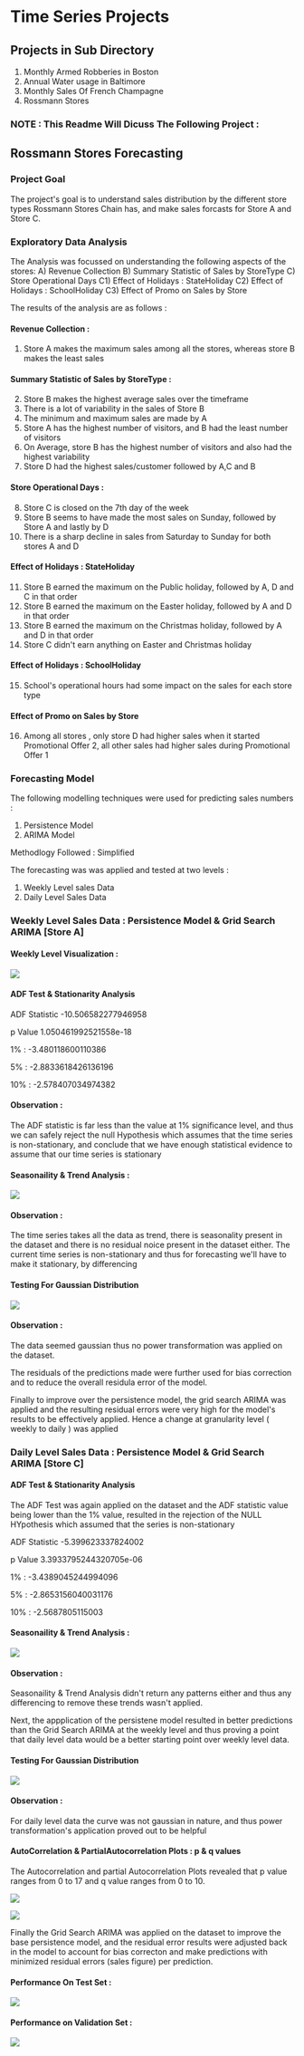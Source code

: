 # Time Series Projects

## Projects in Sub Directory
1)  Monthly Armed Robberies in Boston
2) Annual Water usage in Baltimore
3) Monthly Sales Of French Champagne
4) Rossmann Stores

### NOTE : This Readme Will Dicuss The Following Project :

## Rossmann Stores Forecasting


### Project Goal 

The project's goal is to understand sales distribution by the different store types Rossmann Stores Chain has, and make sales forcasts for Store A and Store C.

### Exploratory Data Analysis

The Analysis was focussed on understanding the following aspects of the stores:
A) Revenue Collection 
B) Summary Statistic of Sales by StoreType
C) Store Operational Days
  C1) Effect of Holidays : StateHoliday 
  C2) Effect of Holidays : SchoolHoliday
  C3) Effect of Promo on Sales by Store

The results of the analysis are as follows : 

#### Revenue Collection  : 

1) Store A makes the maximum sales among all the stores, whereas store B makes the least sales

#### Summary Statistic of Sales by StoreType :

2) Store B makes the highest average sales over the timeframe
3) There is a lot of variability in the sales of Store B
4) The minimum and maximum sales are made by A
5) Store A has the highest number of visitors, and B had the least number of visitors
6) On Average, store B has the highest number of visitors and also had the highest variability
7) Store D had the highest sales/customer followed by A,C and B

#### Store Operational Days : 

8) Store C is closed on the 7th day of the week
9) Store B seems to have made the most sales on Sunday, followed by Store A and lastly by D
10) There is a sharp decline in sales from Saturday to Sunday for both stores A and D

#### Effect of Holidays : StateHoliday

11) Store B earned the maximum on the Public holiday, followed by A, D and C in that order
12) Store B earned the maximum on the Easter holiday, followed by A and D in that order
13) Store B earned the maximum on the Christmas holiday, followed by A and D in that order
14) Store C didn't earn anything on Easter and Christmas holiday

#### Effect of Holidays : SchoolHoliday

15) School's operational hours had some impact on the sales for each store type

#### Effect of Promo on Sales by Store

16) Among all stores , only store D had higher sales when it started Promotional Offer 2, all other sales had higher sales during Promotional Offer 1

### Forecasting Model

The following modelling techniques were used for predicting sales numbers : 
1) Persistence Model
2) ARIMA Model

Methodlogy Followed : Simplified 

The forecasting was was applied and tested at two levels : 
1) Weekly Level sales Data
2) Daily Level Sales Data

### Weekly Level Sales Data : Persistence Model & Grid Search ARIMA [Store A] 

#### Weekly Level Visualization : 
![](images/Rossman/Weekly_overview.png)


#### ADF Test & Stationarity Analysis

ADF Statistic -10.506582277946958

p Value 1.050461992521558e-18

1% : -3.480118600110386

5% : -2.8833618426136196

10% : -2.578407034974382

#### Observation : 

The ADF statistic is far less than the value at 1% significance level, and thus we can safely reject the null Hypothesis which assumes that the time series is non-stationary, and conclude that we have enough statistical evidence to assume that our time series is stationary

#### Seasonaility & Trend Analysis : 

![](images/Rossman/Weekly_Seasonlaity_Trends.png)

#### Observation : 

The time series takes all the data as trend, there is seasonality present in the dataset and there is no residual noice present in the dataset either. The current time series is non-stationary and thus for forecasting we'll have to make it stationary, by differencing


#### Testing For Gaussian Distribution 


![](images/Rossman/Weekly_Gaussian.png)


#### Observation : 

The data seemed gaussian thus no power transformation was applied on the dataset. 

The residuals of the predictions made were further used for bias correction and to reduce the overall residula error of the model. 

Finally to improve over the persistence model, the grid search ARIMA was applied and the resulting residual errors were very high for the model's results to be effectively applied. Hence a change at granularity level ( weekly to daily ) was applied

### Daily Level Sales Data : Persistence Model & Grid Search ARIMA [Store C] 

#### ADF Test & Stationarity Analysis
The ADF Test was again applied on the dataset and the ADF statistic value being lower than the 1% value, resulted in the rejection of the NULL HYpothesis which assumed that the series is non-stationary

ADF Statistic -5.399623337824002

p Value 3.3933795244320705e-06

1% : -3.4389045244994096

5% : -2.8653156040031176

10% : -2.5687805115003


#### Seasonaility & Trend Analysis : 

![](images/Rossman/Daily_Seasonaility_Trends.png)

#### Observation : 

Seasonaility & Trend Analysis didn't return any patterns either and thus any differencing to remove these trends wasn't applied. 

Next, the appplication of the persistene model resulted in better predictions than the Grid Search ARIMA at the weekly level and thus proving a point that daily level data would be a better starting point over weekly level data.

#### Testing For Gaussian Distribution 

![](images/Rossman/Daily_Gaussian.png)

#### Observation : 

For daily level data the curve was not gaussian in nature, and thus power transformation's application proved out to be helpful

#### AutoCorrelation & PartialAutocorrelation Plots : p & q values

The Autocorrelation and partial Autocorrelation Plots revealed that p value ranges from 0 to 17 and q value ranges from 0 to 10.

![](images/Rossman/Daily_Autocorrelation.png)

![](images/Rossman/Daily_PartialAutocorrelation.png)

Finally the Grid Search ARIMA was applied on the dataset to improve the base persistence model, and the residual error results
were adjusted back in the model to account for bias correcton and make predictions with minimized residual errors (sales figure) per prediction.

#### Performance On Test Set :

![](images/Rossman/Daily_Test_Set.png)

#### Performance on Validation Set :

![](images/Rossman/Daily_Validation.png)

